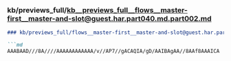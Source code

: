 ### kb/previews_full/kb__previews_full__flows__master-first__master-and-slot@guest.har.part040.md.part002.md

```md
### kb/previews_full/flows__master-first__master-and-slot@guest.har.part040.md (part 002)

```md
AAABAAD///8A////AAAAAAAAAAAA/v//AP7//gACAQIA/gD/AAIBAgAA//8AAf8AAAICA
```

```

```
